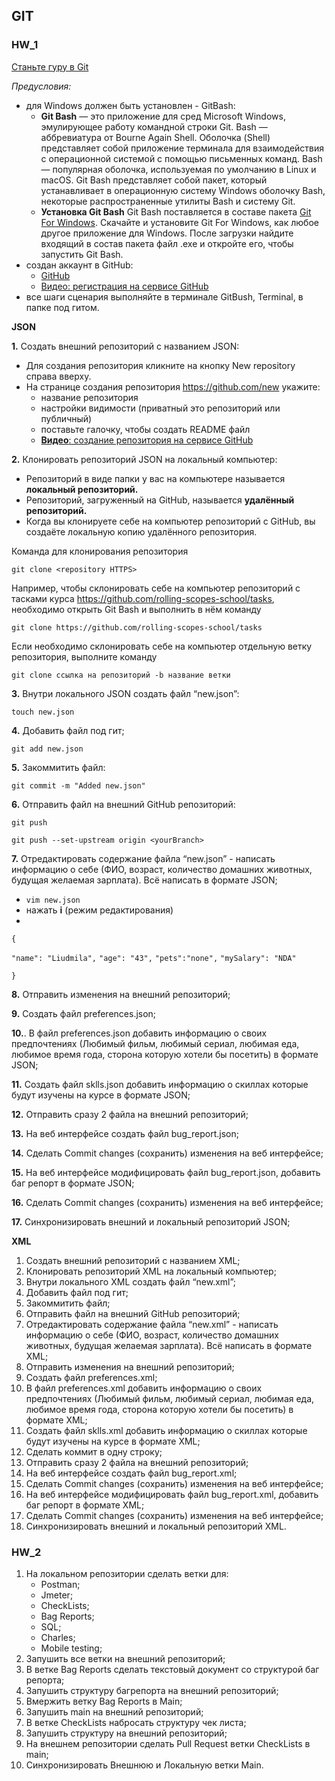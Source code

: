 ## **GIT**

### **HW_1**

[Станьте гуру в Git](https://www.atlassian.com/ru/git/tutorials)

*Предусловия:*

  * для Windows должен быть установлен - GitBash:
      + **Git Bash** — это приложение для сред Microsoft Windows, эмулирующее работу командной строки Git. Bash — аббревиатура от Bourne Again Shell. Оболочка (Shell) представляет собой приложение терминала для взаимодействия с операционной системой с помощью письменных команд. Bash — популярная оболочка, используемая по умолчанию в Linux и macOS. Git Bash представляет собой пакет, который устанавливает в операционную систему Windows оболочку Bash, некоторые распространенные утилиты Bash и систему Git.
      + **Установка Git Bash**
        Git Bash поставляется в составе пакета [Git For Windows](https://gitforwindows.org/). Скачайте и установите Git For Windows, как любое другое приложение для Windows. После загрузки найдите входящий в состав пакета файл .exe и откройте его, чтобы запустить Git Bash.
  * создан аккаунт в GitHub:
      +  [GitHub](https://github.com/)
      + [Видео: регистрация на сервисе GitHub](https://www.youtube.com/watch?v=5DKVktUtH3A)
  * все шаги сценария выполняйте в терминале GitBush, Terminal, в папке под гитом.

**JSON**

 **1.** Создать внешний репозиторий c названием JSON:

  + Для cоздания репозитория кликните на кнопку New repository справа вверху.
  + На странице создания репозитория https://github.com/new укажите:
      + название репозитория
      + настройки видимости (приватный это репозиторий или публичный)
      + поставьте галочку, чтобы создать README файл
      + [ **Видео**: создание репозитория на сервисе GitHub](https://www.youtube.com/watch?v=CgFHLQBwj7A)
  
 **2.** Клонировать репозиторий JSON на локальный компьютер:

  + Репозиторий в виде папки у вас на компьютере называется **локальный репозиторий.**
  + Репозиторий, загруженный на GitHub, называется **удалённый репозиторий.**
  + Когда вы клонируете себе на компьютер репозиторий с GitHub, вы создаёте локальную копию удалённого репозитория.

  Команда для клонирования репозитория

  ```git clone <repository HTTPS>```

  Например, чтобы склонировать себе на компьютер репозиторий с тасками курса https://github.com/rolling-scopes-school/tasks, необходимо открыть Git Bash и выполнить в нём команду

   ```git clone https://github.com/rolling-scopes-school/tasks```

  Если необходимо склонировать себе на компьютер отдельную ветку репозитория, выполните команду

  ```git clone ссылка на репозиторий -b название ветки```

  **3.** Внутри локального JSON создать файл “new.json”:

   ```touch new.json```

  **4.** Добавить файл под гит;

  ```git add new.json```

  **5.** Закоммитить файл:

  ```git commit -m "Added new.json"```

  **6.** Отправить файл на внешний GitHub репозиторий:

  ```git push```
  
  ```git push --set-upstream origin <yourBranch>```


  **7.** Отредактировать содержание файла “new.json” - написать информацию о себе (ФИО, возраст, количество домашних животных, будущая желаемая зарплата). Всё написать в формате JSON;

  + ```vim new.json```
  + нажать **i** (режим редактирования)
  + 
    
  ```{```

```"name": "Liudmila",```
```"age": "43",```
```"pets":"none",```
```"mySalary": "NDA"```

```}```



**8.** Отправить изменения на внешний репозиторий;

  **9.** Создать файл preferences.json;

  **10.**. В файл preferences.json добавить информацию о своих предпочтениях (Любимый фильм, любимый сериал, любимая еда, любимое время года, сторона которую хотели бы посетить) в формате JSON;

  **11.** Создать файл sklls.json добавить информацию о скиллах которые будут изучены на курсе в формате JSON;

  **12.** Отправить сразу 2 файла на внешний репозиторий;

  **13.** На веб интерфейсе создать файл bug_report.json;

  **14.** Сделать Commit changes (сохранить) изменения на веб интерфейсе;

  **15.** На веб интерфейсе модифицировать файл bug_report.json, добавить баг репорт в формате JSON;

  **16.** Сделать Commit changes (сохранить) изменения на веб интерфейсе;

  **17.** Синхронизировать внешний и локальный репозиторий JSON;


**XML**

 1.  Создать внешний репозиторий c названием XML;
 2.  Клонировать репозиторий XML на локальный компьютер;
 3.  Внутри локального XML создать файл “new.xml”;
 4.  Добавить файл под гит;
 5.  Закоммитить файл;
 6.  Отправить файл на внешний GitHub репозиторий;
 7.  Отредактировать содержание файла “new.xml” - написать информацию о себе (ФИО, возраст, количество домашних животных, будущая желаемая зарплата). Всё написать в формате XML;
 8.  Отправить изменения на внешний репозиторий;
 9.  Создать файл preferences.xml;
 10. В файл preferences.xml добавить информацию о своих предпочтениях (Любимый фильм, любимый сериал, любимая еда, любимое время года, сторона которую хотели бы посетить) в формате XML;
 11. Создать файл sklls.xml добавить информацию о скиллах которые будут изучены на курсе в формате XML;
 12. Сделать коммит в одну строку;
 13. Отправить сразу 2 файла на внешний репозиторий;
 14. На веб интерфейсе создать файл bug_report.xml;
 15. Сделать Commit changes (сохранить) изменения на веб интерфейсе;
 16. На веб интерфейсе модифицировать файл bug_report.xml, добавить баг репорт в формате XML;
 17. Сделать Commit changes (сохранить) изменения на веб интерфейсе;
 18. Синхронизировать внешний и локальный репозиторий XML.

 ### **HW_2**

1. На локальном репозитории сделать ветки для:
    - Postman;
    - Jmeter;
    - CheckLists;
    - Bag Reports;
    - SQL;
    - Charles;
    - Mobile testing;
2. Запушить все ветки на внешний репозиторий;
3. В ветке Bag Reports сделать текстовый документ со структурой баг репорта;
4. Запушить структуру багрепорта на внешний репозиторий;
5. Вмержить ветку Bag Reports в Main;
6. Запушить main на внешний репозиторий;
7. В ветке CheckLists набросать структуру чек листа;
8. Запушить структуру на внешний репозиторий;
9. На внешнем репозитории сделать Pull Request ветки CheckLists в main;
10. Синхронизировать Внешнюю и Локальную ветки Main.